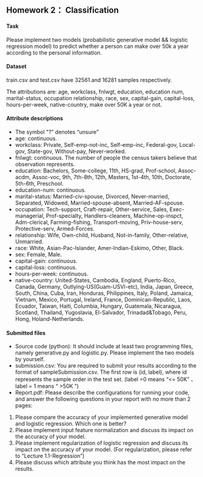 ## Homework  2： Classification
#### Task
Please  implement  two  models  (probabilistic  generative  model  &&  logistic  regression  model)  to  predict  whether  a  person  can  make  over  50k  a  year  according  to  the  personal  information.

#### Dataset
train.csv  and  test.csv  have   32561 and  16281  samples  respectively.

The  attributions  are:  age, workclass, fnlwgt, education, education num, marital-status, occupation  relationship, race, sex, capital-gain, capital-loss, hours-per-week,  native-country, make over 50K a year or not.

#### Attribute  descriptions  
* The  symbol  "?”  denotes  “unsure”
* age: continuous.
* workclass: Private, Self-emp-not-inc, Self-emp-inc, Federal-gov, Local-gov, State-gov, Without-pay, Never-worked.
* fnlwgt: continuous.  The number of people the census takers believe that observation represents.
* education: Bachelors, Some-college, 11th, HS-grad, Prof-school, Assoc-acdm, Assoc-voc, 9th, 7th-8th, 12th, Masters, 1st-4th, 10th, Doctorate, 5th-6th, Preschool.
* education-num: continuous.
* marital-status: Married-civ-spouse, Divorced, Never-married, Separated, Widowed, Married-spouse-absent, Married-AF-spouse.
* occupation: Tech-support, Craft-repair, Other-service, Sales, Exec-managerial, Prof-specialty, Handlers-cleaners, Machine-op-inspct, Adm-clerical, Farming-fishing, Transport-moving, Priv-house-serv, Protective-serv, Armed-Forces.
* relationship: Wife, Own-child, Husband, Not-in-family, Other-relative, Unmarried.
* race: White, Asian-Pac-Islander, Amer-Indian-Eskimo, Other, Black.
* sex: Female, Male.
* capital-gain: continuous.
* capital-loss: continuous.
* hours-per-week: continuous.
* native-country: United-States, Cambodia, England, Puerto-Rico, Canada, Germany, Outlying-US(Guam-USVI-etc), India, Japan, Greece, South, China, Cuba, Iran, Honduras, Philippines, Italy, Poland, Jamaica, Vietnam, Mexico, Portugal, Ireland, France, Dominican-Republic, Laos, Ecuador, Taiwan, Haiti, Columbia, Hungary, Guatemala, Nicaragua, Scotland, Thailand, Yugoslavia, El-Salvador, Trinadad&Tobago, Peru, Hong, Holand-Netherlands.

#### Submitted  files
* Source  code  (python):  It  should  include  at  least  two  programming  files,  namely  generative.py  and  logistic.py.  Please  implement  the  two  models  by  yourself.
* submission.csv:  You  are  required  to  submit  your  results  according  to  the  format  of  sampleSubmission.csv.  The  first  row  is  (id,  label),  where  id  represents  the  sample  order  in  the  test  set.  (label  =0  means  “<= 50K” 、 label = 1 means  “ >50K ”)
* Report.pdf:  Please  describe  the  configurations  for  running  your  code,  and  answer  the  following  questions  in  your  report  with  no  more  than  2  pages:
1. Please compare the accuracy of your implemented generative model and logistic regression. Which one is better?
2. Please implement input feature normalization and discuss its impact on the accuracy of your model.
3. Please implement regularization of logistic regression and discuss its impact on the accuracy of your model. (For regularization, please refer to  “Lecture  1.1-Regression”)
4. Please discuss which attribute you think has the most impact on the results.

